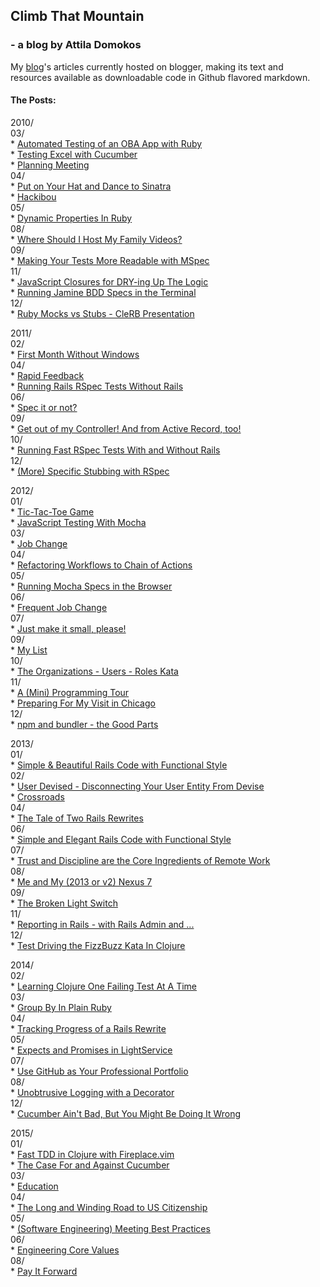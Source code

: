 ## Climb That Mountain

### - a blog by Attila Domokos

My [blog](http://www.adomokos.com)'s articles currently hosted on blogger, making its text and resources available as downloadable code in Github flavored markdown.

#### The Posts:

2010/<br/>
  03/<br/>
    * [Automated Testing of an OBA App with Ruby](blog/2010/03/automated-testing-of-oba-app-with-ruby.md)<br/>
    * [Testing Excel with Cucumber](blog/2010/03/testing-excel-with-cucumber.md)<br/>
    * [Planning Meeting](blog/2010/03/planning-meeting.md)<br/>
  04/<br/>
    * [Put on Your Hat and Dance to Sinatra](blog/2010/04/put-on-your-hat-and-dance-to-sinatra.md)<br/>
    * [Hackibou](blog/2010/04/hackibou.md)<br/>
  05/<br/>
    * [Dynamic Properties In Ruby](blog/2010/05/dynamic-properties-in-ruby.md)<br/>
  08/<br/>
    * [Where Should I Host My Family Videos?](blog/2010/08/where-should-i-host-my-family-videos.md)<br/>
  09/<br/>
    * [Making Your Tests More Readable with MSpec](blog/2010/09/making-your-tests-more-readable-with.md)<br/>
  11/<br/>
    * [JavaScript Closures for DRY-ing Up The Logic](blog/2010/11/javascript-closures-for-dry-ing-up.md)<br/>
    * [Running Jamine BDD Specs in the Terminal](blog/2010/11/running-jasmine-bdd-specs-in-terminal.md)<br/>
  12/<br/>
    * [Ruby Mocks vs Stubs - CleRB Presentation](blog/2010/12/ruby-mocks-vs-stubs-clerb-presentation.md)<br/>

2011/<br/>
  02/<br/>
    * [First Month Without Windows](blog/2011/02/first-month-without-windows.md)<br/>
  04/<br/>
    * [Rapid Feedback](blog/2011/04/rapid-feedback.md)<br/>
    * [Running Rails RSpec Tests Without Rails](blog/2011/04/running-rails-rspec-tests-without-rails.md)<br/>
  06/<br/>
    * [Spec it or not?](blog/2011/06/spec-it-or-not.md)<br/>
  09/<br/>
    * [Get out of my Controller! And from Active Record, too!](blog/2011/09/get-out-of-my-controller-and-from.md)<br/>
  10/<br/>
    * [Running Fast RSpec Tests With and Without Rails](blog/2011/10/running-fast-rspec-tests-with-and.md)<br/>
  12/<br/>
    * [(More) Specific Stubbing with RSpec](blog/2011/12/more-specific-stubbing-with-rspec.md)<br/>

2012/<br/>
  01/<br/>
    * [Tic-Tac-Toe Game](blog/2012/01/tic-tac-toe-game.md)<br/>
    * [JavaScript Testing With Mocha](blog/2012/01/javascript-testing-with-mocha.md)<br/>
  03/<br/>
    * [Job Change](blog/2012/03/job-change.md)<br/>
  04/<br/>
    * [Refactoring Workflows to Chain of Actions](blog/2012/04/refactoring-workflows-to-chain-of.md)<br/>
  05/<br/>
    * [Running Mocha Specs in the Browser](blog/2012/05/running-mocha-specs-in-browser.md)<br/>
  06/<br/>
    * [Frequent Job Change](blog/2012/06/frequent-job-change.md)<br/>
  07/<br/>
    * [Just make it small, please!](blog/2012/07/just-make-it-small-please.md)<br/>
  09/<br/>
    * [My List](blog/2012/09/my-list.md)<br/>
  10/<br/>
    * [The Organizations - Users - Roles Kata](blog/2012/10/the-organizations-users-roles-kata.md)<br/>
  11/<br/>
    * [A (Mini) Programming Tour](blog/2012/11/a-mini-programming-tour.md)<br/>
    * [Preparing For My Visit in Chicago](blog/2012/11/preparing-for-my-visit-in-chicago.md)<br/>
  12/<br/>
    * [npm and bundler - the Good Parts](blog/2012/12/npm-and-bundler-good-parts.md)<br/>

2013/<br/>
  01/<br/>
    * [Simple & Beautiful Rails Code with Functional Style](blog/2013/01/simple-beautiful-rails-code-with.md)<br/>
  02/<br/>
    * [User Devised - Disconnecting Your User Entity From Devise](blog/2013/02/user-devised-disconnecting-your-user.md)<br/>
    * [Crossroads](blog/2013/02/crossroads.md)<br/>
  04/<br/>
    * [The Tale of Two Rails Rewrites](blog/2013/04/the-tale-of-two-rails-rewrites.md)<br/>
  06/<br/>
    * [Simple and Elegant Rails Code with Functional Style](blog/2013/06/simple-and-elegant-rails-code-with.md)<br/>
  07/<br/>
    * [Trust and Discipline are the Core Ingredients of Remote Work](blog/2013/07/trust-and-discipline-are-core.md)<br/>
  08/<br/>
    * [Me and My (2013 or v2) Nexus 7](blog/2013/08/me-and-my-2013-or-v2-nexus-7.md)<br/>
  09/<br/>
    * [The Broken Light Switch](blog/2013/09/the-broken-light-switch.md)<br/>
  11/<br/>
    * [Reporting in Rails - with Rails Admin and ...](blog/2013/11/reporting-in-rails-with-rails-admin-and.md)<br/>
  12/<br/>
    * [Test Driving the FizzBuzz Kata In Clojure](blog/2013/12/test-driving-fizzbuzz-kata-in-clojure.md)<br/>

2014/<br/>
  02/<br/>
    * [Learning Clojure One Failing Test At A Time](blog/2014/02/learning-clojure-one-failing-test-at.md)<br/>
  03/<br/>
    * [Group By In Plain Ruby](blog/2014/03/group-by-in-plain-ruby.md)<br/>
  04/<br/>
    * [Tracking Progress of a Rails Rewrite](blog/2014/04/tracking-progress-of-rails-rewrite.md)<br/>
  05/<br/>
    * [Expects and Promises in LightService](blog/2014/05/expects-and-promises-in-lightservice.md)<br/>
  07/<br/>
    * [Use GitHub as Your Professional Portfolio](blog/2014/07/use-github-as-your-professional.md)<br/>
  08/<br/>
    * [Unobtrusive Logging with a Decorator](blog/2014/08/unobtrusive-logging-with-decorator.md)<br/>
  12/<br/>
    * [Cucumber Ain't Bad, But You Might Be Doing It Wrong](blog/2014/12/cucumber-aint-bad-but-you-might-be.md)<br/>

2015/<br/>
  01/<br/>
    * [Fast TDD in Clojure with Fireplace.vim](blog/2015/01/fast-tdd-in-clojure-with-fireplacevim.md)<br/>
    * [The Case For and Against Cucumber](blog/2015/01/the-case-for-and-against-cucumber.md)<br/>
  03/<br/>
    * [Education](blog/2015/03/education.md)<br/>
  04/<br/>
    * [The Long and Winding Road to US Citizenship](blog/2015/04/the-long-and-winding-road-to-us.md)<br/>
  05/<br/>
    * [(Software Engineering) Meeting Best Practices](blog/2015/05/software-engineering-meeting-best.md)<br/>
  06/<br/>
    * [Engineering Core Values](blog/2015/06/engineering-core-values.md)<br/>
  08/<br/>
    * [Pay It Forward](blog/2015/08/pay-it-forward.md)<br/>

